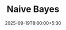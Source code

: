 ---
type: lecture
date: 2025-09-19T8:00:00+5:30
title: Naive Bayes
thumbnail: /static_files/presentations/lec3.png
tldr: The document introduces supervised machine learning with a focus on text classification, explaining Bayes’ rule and the Naïve Bayes classifier. It details Bernoulli and Multinomial models, smoothing, efficiency, applications, strengths, and limitations of Naïve Bayes.
links: 
    - url: /static_files/presentations/CS564-naiveBayes.pdf
      name: slides
---